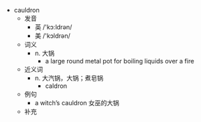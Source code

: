 - cauldron
  - 发音
    - 英 /'kɔ:ldrən/
    - 美 /'kɔldrən/
  - 词义
    - n. 大锅
      - a large round metal pot for boiling liquids over a fire
  - 近义词
    - n. 大汽锅，大锅；煮皂锅
      - caldron
  - 例句
    - a witch’s cauldron 女巫的大锅
  - 补充